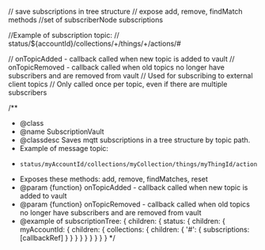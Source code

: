 // save subscriptions in tree structure
// expose add, remove, findMatch methods
//set of subscriberNode subscriptions

//Example of subscription topic:
// status/${accountId}/collections/+/things/+/actions/#

// onTopicAdded  - callback called when new topic is added to vault
// onTopicRemoved - callback called when old topics no longer have subscribers and are removed from vault
//   Used for subscribing to external client topics
//   Only called once per topic, even if there are multiple subscribers


/**
 * @class
 * @name SubscriptionVault
 * @classdesc Saves mqtt subscriptions in a tree structure by topic path.
 *   Example of message topic:
 *     status/myAccountId/collections/myCollection/things/myThingId/actions/myActionName
 *   Exposes these methods: add, remove, findMatches, reset
 * @param {function} onTopicAdded - callback called when new topic is added to vault
 * @param {function} onTopicRemoved - callback called when old topics no longer have subscribers and are removed from vault
 * @example of subscriptionTree:
    {
      children: {
        status: {
          children: {
            myAccountId: {
              children: {
                collections: {
                  children: {
                    '#': {
                      subscriptions: [callbackRef]
                    }
                  }
                }
              }
            }
          }
        }
      }
    }
 */